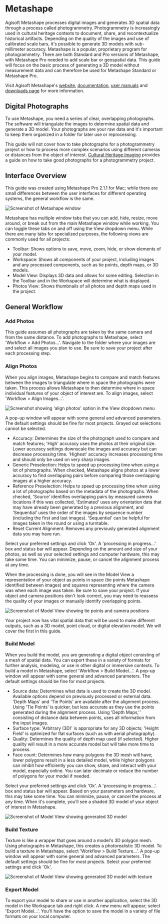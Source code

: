# Metashape
Agisoft Metashape processes digital images and generates 3D spatial data through a process called photogrammetry. Photogrammetry is increasingly used in cultural heritage contexts to document, share, and recontextualize historical artifacts. Depending on the quality of the images and use of calibrated scale bars, it's possible to generate 3D models with sub-millimeter accuracy. 
Metashape is a popular, proprietary program for photogrammetry. There are both Standard and Pro versions of Metashape, with Metashape Pro needed to add scale bar or geospatial data. This guide will focus on the basic process of generating a 3D model without measurement data and can therefore be used for Metashape Standard or Metashape Pro. 

Visit Agisoft Metashape's [website](https://www.agisoft.com/), [documentation](https://agisoft.freshdesk.com/support/solutions), [user manuals](https://www.agisoft.com/downloads/user-manuals/) and [downloads page](https://www.agisoft.com/downloads/installer/) for more information.

## Digital Photographs
To use Metashape, you need a series of clear, overlapping photographs. The software will triangulate the images to determine spatial data and generate a 3D model. Your photographs are your raw data and it's important to keep them organized in a folder for later use or reprocessing.

This guide will not cover how to take photographs for a photogrammetry project or how to process more complex scenarios using different cameras or distances from the object of interest. [Cultural Heritage Imaging](https://culturalheritageimaging.org/Technologies/Photogrammetry/) provides a guide on how to take good photographs for a photogrammetry project.

## Interface Overview
This guide was created using Metashape Pro 2.1.1 for Mac; while there are small differences between the user interfaces for different operating systems, the general workflow is the same. 

![Screenshot of Metashape window](/img/metashape1.png)

Metashape has multiple window tabs that you can add, hide, resize, move around, or break out from the main Metashape window while working. You can toggle these tabs on and off using the View dropdown menu. While there are many tabs for specialized purposes, the following views are commonly used for all projects: 
- Toolbar: Shows options to save, move, zoom, hide, or show elements of your model.
- Workspace: Shows all components of your project, including images and any processed components, such as tie points, depth maps, or 3D models.
- Model View: Displays 3D data and allows for some editing. Selection in the Toolbar and in the Workspace will determine what is displayed.
- Photos View: Shows thumbnails of all photos and depth maps used in the project.

## General Workflow

### Add Photos
This guide assumes all photographs are taken by the same camera and from the same distance. To add photographs to Metashape, select 'Workflow > Add Photos...'. Navigate to the folder where your images are and select all images you plan to use. Be sure to save your project after each processing step.

### Align Photos
When you align images, Metashape begins to compare and match features between the images to triangulate where in space the photographs were taken. This process allows Metashape to then determine where in space individual features of your object of interest are. To align images, select 'Workflow > Align Images...'. 

![Screenshot showing 'align photos' option in the View dropdown menu](/img/metashape2.png)

A pop-up window will appear with some general and advanced parameters. The default settings should be fine for most projects. Grayed out selections cannot be selected.
- Accuracy: Determines the size of the photograph used to compare and match features; 'High' accuracy uses the photos at their original size. Lower accuracy settings downscale the images and accuracy but can decrease processing time. 'Highest' accuracy increases processing time and should only be used on very sharp images.
- Generic Preselection: Helps to speed up processing time when using a lot of photographs. When checked, Metashape aligns photos at a lower accuracy to find overlapping pairs before comparing those overlapping images at a higher accuracy.
- Reference Preselection: Helps to speed up processing time when using a lot of photographs based on the metadata of the photographs. When checked, 'Source' identifies overlapping pairs by measured camera locations if this was collected, 'Estimated' uses any orientation data that may have already been generated by a previous alignment, and 'Sequential' uses the order of the images by sequence number (including the first and last images). 'Sequential' can be helpful for images taken in the round or using a turntable.
- Reset Current Alignment: Removes any previously generated alignment data you may have run.

Select your preferred settings and click 'Ok'. A 'processing in progress...' box and status bar will appear. Depending on the amount and size of your photos, as well as your selected settings and computer hardware, this may take some time. You can minimize, pause, or cancel the alignment process at any time. 

When the processing is done, you will see in the Model View a representation of your object as points in space (tie points Metashape identified between images) and squares representing where the camera was when each image was taken. Be sure to save your project. If your object and camera positions don't look correct, you may need to reassess the quality of your images or manually identify overlapping points. 

![Screenshot of Model View showing tie points and camera positions](/img/metashape3.png)

Your project now has vital spatial data that will be used to make different outputs, such as a 3D model, point cloud, or digital elevation model. We will cover the first in this guide.

### Build Model
When you build the model, you are generating a digital object consisting of a mesh of spatial data. You can export these in a variety of formats for further analysis, modeling, or use in other digital or immersive contexts. To build a model in Metashape, select 'Workflow > Build Model...'. A pop-up window will appear with some general and advanced parameters. The default settings should be fine for most projects.
- Source data: Determines what data is used to create the 3D model. Available options depend on previously processed or external data. 'Depth Maps' and 'Tie Points' are available after the alignment process. Using 'Tie Points' is quicker, but less accurate as they use the points generated during the alignment process. Using 'Depth Maps,'' consisting of distance data between points, uses all information from the input images. 
- Surface type: 'Arbitrary (3D)' is appropriate for any 3D objects; 'Height Field' is optimized for flat surfaces (such as with aerial photography).
- Quality: Determines the quality of depth map used (if selected). Higher quality will result in a more accurate model but will take more time to process.
- Face count: Determines how many polygons the 3D mesh will have; lower polygons result in a less detailed model, while higher polygons can inhibit how efficiently you can show, share, and interact with your model, especially online. You can later decimate or reduce the number of polygons for your model if needed. 

Select your preferred settings and click 'Ok'. A 'processing in progress...'. box and status bar will appear. Based on your parameters and hardware, this may take some time. You can minimize, pause, or cancel the process at any time. When it's complete, you'll see a shaded 3D model of your object of interest in Metashape.

![Screenshot of Model View showing generated 3D model](/img/metashape4.png)

### Build Texture
Texture is like a wrapper that goes around a model's 3D polygon mesh. Using photographs in Metashape, this creates a photorealistic 3D model. To build a texture in Metashape, select 'Workflow > Build Texture...'. A pop-up window will appear with some general and advanced parameters. The default settings should be fine for most projects. Select your preferred settings and click 'Ok'.

![Screenshot of Model View showing generated 3D model with texture](/img/metashape5.png)

### Export Model
To export your model to share or use in another application, select the 3D model in the Workspace tab and right click. A new menu will appear; select 'Export Model...'. You'll have the option to save the model in a variety of file formats on your local computer.
